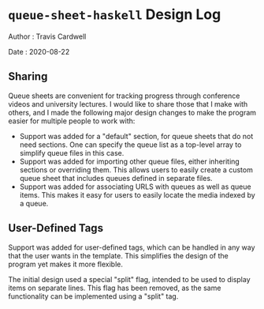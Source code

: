 # `queue-sheet-haskell` Design Log

Author
: Travis Cardwell

Date
: 2020-08-22

## Sharing

Queue sheets are convenient for tracking progress through conference videos
and university lectures.  I would like to share those that I make with others,
and I made the following major design changes to make the program easier for
multiple people to work with:

* Support was added for a "default" section, for queue sheets that do not need
  sections.  One can specify the queue list as a top-level array to simplify
  queue files in this case.
* Support was added for importing other queue files, either inheriting
  sections or overriding them.  This allows users to easily create a custom
  queue sheet that includes queues defined in separate files.
* Support was added for associating URLS with queues as well as queue items.
  This makes it easy for users to easily locate the media indexed by a queue.

## User-Defined Tags

Support was added for user-defined tags, which can be handled in any way that
the user wants in the template.  This simplifies the design of the program yet
makes it more flexible.

The initial design used a special "split" flag, intended to be used to display
items on separate lines.  This flag has been removed, as the same
functionality can be implemented using a "split" tag.
